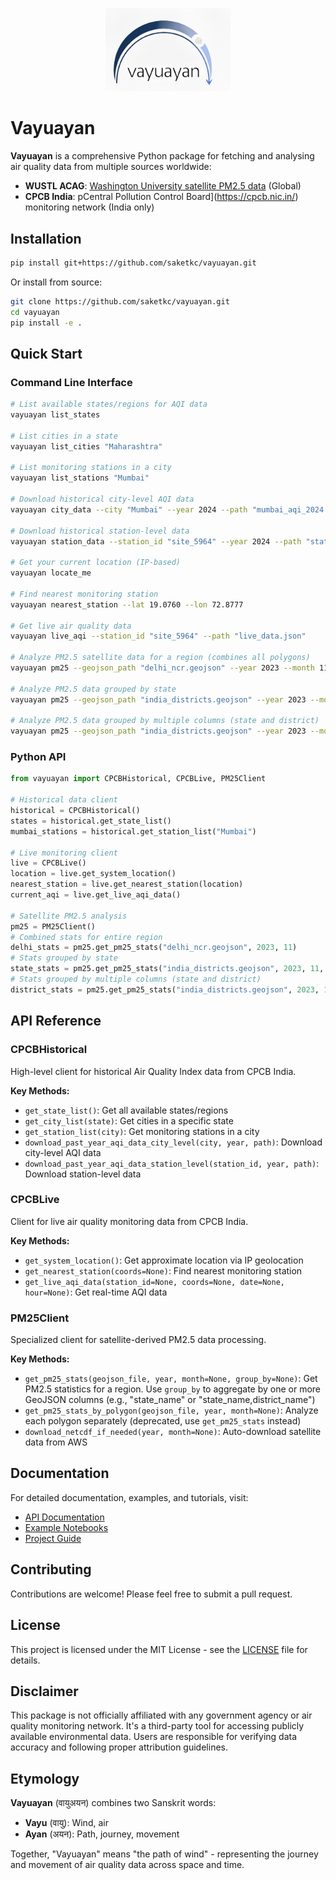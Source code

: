 <p align="center">
  <img src="docs/assets/vayuayan.png" alt="Vayuayan Logo" width="200"/>
</p>

# Vayuayan

**Vayuayan** is a comprehensive Python package for fetching and analysing air quality data from multiple sources worldwide:

- **WUSTL ACAG**: [Washington University satellite PM2.5 data](https://sites.wustl.edu/acag/datasets/surface-pm2-5/) (Global)
- **CPCB India**: pCentral Pollution Control Board](https://cpcb.nic.in/) monitoring network (India only)

## Installation

```bash
pip install git+https://github.com/saketkc/vayuayan.git
```

Or install from source:

```bash
git clone https://github.com/saketkc/vayuayan.git
cd vayuayan
pip install -e .
```

## Quick Start

### Command Line Interface

```bash
# List available states/regions for AQI data
vayuayan list_states

# List cities in a state
vayuayan list_cities "Maharashtra"

# List monitoring stations in a city
vayuayan list_stations "Mumbai"

# Download historical city-level AQI data
vayuayan city_data --city "Mumbai" --year 2024 --path "mumbai_aqi_2024.csv"

# Download historical station-level data
vayuayan station_data --station_id "site_5964" --year 2024 --path "station_data_2024.csv"

# Get your current location (IP-based)
vayuayan locate_me

# Find nearest monitoring station
vayuayan nearest_station --lat 19.0760 --lon 72.8777

# Get live air quality data
vayuayan live_aqi --station_id "site_5964" --path "live_data.json"

# Analyze PM2.5 satellite data for a region (combines all polygons)
vayuayan pm25 --geojson_path "delhi_ncr.geojson" --year 2023 --month 11

# Analyze PM2.5 data grouped by state
vayuayan pm25 --geojson_path "india_districts.geojson" --year 2023 --month 11 --group_by state_name

# Analyze PM2.5 data grouped by multiple columns (state and district)
vayuayan pm25 --geojson_path "india_districts.geojson" --year 2023 --month 11 --group_by state_name,district_name
```

### Python API

```python
from vayuayan import CPCBHistorical, CPCBLive, PM25Client

# Historical data client
historical = CPCBHistorical()
states = historical.get_state_list()
mumbai_stations = historical.get_station_list("Mumbai")

# Live monitoring client
live = CPCBLive()
location = live.get_system_location()
nearest_station = live.get_nearest_station(location)
current_aqi = live.get_live_aqi_data()

# Satellite PM2.5 analysis
pm25 = PM25Client()
# Combined stats for entire region
delhi_stats = pm25.get_pm25_stats("delhi_ncr.geojson", 2023, 11)
# Stats grouped by state
state_stats = pm25.get_pm25_stats("india_districts.geojson", 2023, 11, group_by="state_name")
# Stats grouped by multiple columns (state and district)
district_stats = pm25.get_pm25_stats("india_districts.geojson", 2023, 11, group_by="state_name,district_name")
```

## API Reference

### CPCBHistorical
High-level client for historical Air Quality Index data from CPCB India.

**Key Methods:**
- `get_state_list()`: Get all available states/regions
- `get_city_list(state)`: Get cities in a specific state
- `get_station_list(city)`: Get monitoring stations in a city
- `download_past_year_aqi_data_city_level(city, year, path)`: Download city-level AQI data
- `download_past_year_aqi_data_station_level(station_id, year, path)`: Download station-level data

### CPCBLive
Client for live air quality monitoring data from CPCB India.

**Key Methods:**
- `get_system_location()`: Get approximate location via IP geolocation
- `get_nearest_station(coords=None)`: Find nearest monitoring station
- `get_live_aqi_data(station_id=None, coords=None, date=None, hour=None)`: Get real-time AQI data

### PM25Client
Specialized client for satellite-derived PM2.5 data processing.

**Key Methods:**
- `get_pm25_stats(geojson_file, year, month=None, group_by=None)`: Get PM2.5 statistics for a region. Use `group_by` to aggregate by one or more GeoJSON columns (e.g., "state_name" or "state_name,district_name")
- `get_pm25_stats_by_polygon(geojson_file, year, month=None)`: Analyze each polygon separately (deprecated, use `get_pm25_stats` instead)
- `download_netcdf_if_needed(year, month=None)`: Auto-download satellite data from AWS


## Documentation

For detailed documentation, examples, and tutorials, visit:
- [API Documentation](https://vayuayan.readthedocs.io/)
- [Example Notebooks](./notebooks/)
- [Project Guide](./CLAUDE.md)

## Contributing

Contributions are welcome! Please feel free to submit a pull request.

## License

This project is licensed under the MIT License - see the [LICENSE](LICENSE) file for details.

## Disclaimer

This package is not officially affiliated with any government agency or air quality monitoring network. It's a third-party tool for accessing publicly available environmental data. Users are responsible for verifying data accuracy and following proper attribution guidelines.

## Etymology

**Vayuayan** (वायुअयन) combines two Sanskrit words:
- **Vayu** (वायु): Wind, air 
- **Ayan** (अयन): Path, journey, movement

Together, "Vayuayan" means "the path of wind" - representing the journey and movement of air quality data across space and time.
